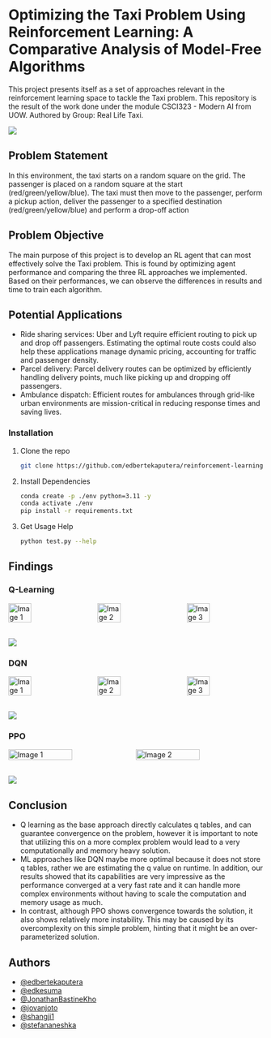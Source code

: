 # Optimizing the Taxi Problem Using Reinforcement Learning: A Comparative Analysis of Model-Free Algorithms

This project presents itself as a set of approaches relevant in the reinforcement learning space to tackle the Taxi problem. This repository is the result of the work done under the module CSCI323 - Modern AI from UOW. Authored by Group: Real Life Taxi.


![](https://i.postimg.cc/L4NNf2Kt/image.png)

## Problem Statement
In this environment, the taxi starts on a random square on the grid. The passenger is placed on a random square at the start (red/green/yellow/blue). The taxi must then move to the passenger, perform a pickup action, deliver the passenger to a specified destination (red/green/yellow/blue) and perform a drop-off action

## Problem Objective
The main purpose of this project is to develop an RL agent that can most effectively solve the Taxi problem. This is found by optimizing agent performance and comparing the three RL approaches we implemented. Based on their performances, we can observe the differences in results and time to train each algorithm.

## Potential Applications
- Ride sharing services: Uber and Lyft require efficient routing to pick up and drop off passengers. Estimating the optimal route costs could also help these applications manage dynamic pricing, accounting for traffic and passenger density.
- Parcel delivery: Parcel delivery routes can be optimized by efficiently handling delivery points, much like picking up and dropping off passengers.
- Ambulance dispatch: Efficient routes for ambulances through grid-like urban environments are mission-critical in reducing response times and saving lives.

### Installation

1. Clone the repo
   ```sh
   git clone https://github.com/edbertekaputera/reinforcement-learning.git
   ```
2. Install Dependencies
   ```sh
   conda create -p ./env python=3.11 -y
   conda activate ./env
   pip install -r requirements.txt
   ```
3. Get Usage Help
    ```sh
   python test.py --help
   ```

## Findings
### Q-Learning
<div style="display: flex; justify-content: space-between;">
  <img src="https://i.postimg.cc/Gt6RzfSd/image.png" alt="Image 1" style="width: 30%;">
  <img src="https://i.postimg.cc/FHyvgDbX/image.png" alt="Image 2" style="width: 30%;">
  <img src="https://i.postimg.cc/gcxnqbx9/image.png" alt="Image 3" style="width: 30%;">
</div>
<br>

![](https://i.postimg.cc/0N5NzLTB/image.png)

### DQN
<div style="display: flex; justify-content: space-between;">
  <img src="https://i.postimg.cc/0jsFQq36/image.png" alt="Image 1" style="width: 30%;">
  <img src="https://i.postimg.cc/QxjvZh1w/image.png" alt="Image 2" style="width: 30%;">
  <img src="https://i.postimg.cc/5NpTxTm0/image.png" alt="Image 3" style="width: 30%;">
</div>
<br>

![](https://i.postimg.cc/LXd0Cpmy/image.png)

### PPO
<div style="display: flex; justify-content: space-between;">
  <img src="https://i.postimg.cc/cLRKg7rr/image.png" alt="Image 1" style="width: 50%;">
  <img src="https://i.postimg.cc/zBB3c9pg/image.png" alt="Image 2" style="width: 50%;">

</div>
<br>

![](https://i.postimg.cc/0N5NzLTB/image.png)

## Conclusion
- Q learning as the base approach directly calculates q tables, and can guarantee convergence on the problem, however it is important to note that utilizing this on a more complex problem would lead to a very computationally and memory heavy solution.
- ML approaches like DQN maybe more optimal because it does not store q tables, rather we are estimating the q value on runtime. In addition, our results showed that its capabilities are very impressive as the performance converged at a very fast rate and it can handle more complex environments without having to scale the computation and memory usage as much.
- In contrast, although PPO shows convergence towards the solution, it also shows relatively more instability. This may be caused by its overcomplexity on this simple problem, hinting that it might be an over-parameterized solution.

## Authors
- [@edbertekaputera](https://www.github.com/edbertekaputera)
- [@edkesuma](https://www.github.com/edkesuma)
- [@JonathanBastineKho](https://www.github.com/jonathanbastinekho)
- [@jovanjoto](https://www.github.com/jovanjoto)
- [@shangji1](https://github.com/shangji1)
- [@stefananeshka](https://www.github.com/stefananeshka)


